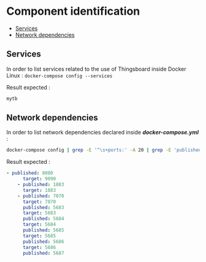 # Component identification

- [Services](#services)
- [Network dependencies](#network_dependencies)


## Services

In order to list services related to the use of Thingsboard inside Docker Linux :
`docker-compose config --services`

Result expected :
```bash
mytb
```

## Network dependencies

In order to list network dependencies declared inside ***docker-compose.yml*** :
```bash
docker-compose config | grep -E '^\s+ports:' -A 20 | grep -E 'published|target'
```

Result expected :
```yaml
- published: 8080
      target: 9090
    - published: 1883
      target: 1883
    - published: 7070
      target: 7070
      published: 5683
      target: 5683
      published: 5684
      target: 5684
      published: 5685
      target: 5685
      published: 5686
      target: 5686
      published: 5687
```
